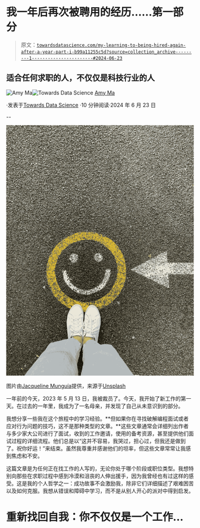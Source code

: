 # 我一年后再次被聘用的经历……第一部分

> 原文：[`towardsdatascience.com/my-learning-to-being-hired-again-after-a-year-part-i-b99a11255c5d?source=collection_archive---------1-----------------------#2024-06-23`](https://towardsdatascience.com/my-learning-to-being-hired-again-after-a-year-part-i-b99a11255c5d?source=collection_archive---------1-----------------------#2024-06-23)

## 适合任何求职的人，不仅仅是科技行业的人

[](https://amyma101.medium.com/?source=post_page---byline--b99a11255c5d--------------------------------)![Amy Ma](https://amyma101.medium.com/?source=post_page---byline--b99a11255c5d--------------------------------)[](https://towardsdatascience.com/?source=post_page---byline--b99a11255c5d--------------------------------)![Towards Data Science](https://towardsdatascience.com/?source=post_page---byline--b99a11255c5d--------------------------------) [Amy Ma](https://amyma101.medium.com/?source=post_page---byline--b99a11255c5d--------------------------------)

·发表于[Towards Data Science](https://towardsdatascience.com/?source=post_page---byline--b99a11255c5d--------------------------------) ·10 分钟阅读·2024 年 6 月 23 日

--

![](img/ec2ad06fd3b7696730eafc77ad1cedd7.png)

图片由[Jacqueline Munguía](https://unsplash.com/@jacquiemunguia?utm_source=medium&utm_medium=referral)提供，来源于[Unsplash](https://unsplash.com/?utm_source=medium&utm_medium=referral)

一年前的今天，2023 年 5 月 13 日，我被裁员了。今天，我开始了新工作的第一天。在过去的一年里，我成为了一名母亲，并发现了自己从未意识到的部分。

我想分享一些我在这个旅程中的学习经验。**但如果你在寻找破解编程面试或者应对行为问题的技巧，这不是那种类型的文章。**这些文章通常会详细列出作者与多少家大公司进行了面试，收到的工作邀请，使用的备考资源，甚至提供他们面试过程的详细流程。他们总是以“这并不容易，我哭过，担心过，但我还是做到了。祝你好运！”来结束。虽然我尊重并感谢他们的坦率，但这些文章常常让我感到焦虑和不安。

这篇文章是为任何正在找工作的人写的，无论你处于哪个阶段或职位类型。我想特别向那些在求职过程中感到冷漠和沮丧的人伸出援手，因为我曾经也有过这样的感受。这是我的个人哲学之一：成功故事不会激励我，除非它们详细描述了艰难困苦以及如何克服。我想从错误和障碍中学习，而不是从别人开心的派对中得到启发。

# **重新找回自我：你不仅仅是一个工作**…
